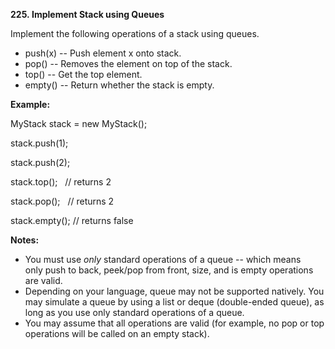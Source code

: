 **225. Implement Stack using Queues**

Implement the following operations of a stack using queues.

- push(x) -- Push element x onto stack.
- pop() -- Removes the element on top of the stack.
- top() -- Get the top element.
- empty() -- Return whether the stack is empty.

**Example:**

MyStack stack = new MyStack();

stack.push(1);

stack.push(2);  

stack.top();   // returns 2

stack.pop();   // returns 2

stack.empty(); // returns false

**Notes:**

- You must use _only_ standard operations of a queue -- which means only push to back, peek/pop from front, size, and is empty operations are valid.
- Depending on your language, queue may not be supported natively. You may simulate a queue by using a list or deque (double-ended queue), as long as you use only standard operations of a queue.
- You may assume that all operations are valid (for example, no pop or top operations will be called on an empty stack).
